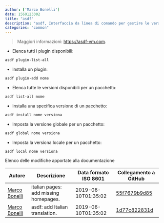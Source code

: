 ```yaml
---
author: ['Marco Bonelli']
date: 1560123302
title: "asdf"
description: "asdf, Interfaccia da linea di comando per gestire le versionai di diversi pacchetti."
categories: "common"
---
```

> Maggiori informazioni: <https://asdf-vm.com>.

- Elenca tutti i plugin disponibili:

```bash
asdf plugin-list-all
```

- Installa un plugin:

```bash
asdf plugin-add nome
```

- Elenca tutte le versioni disponibili per un pacchetto:

```bash
asdf list-all nome
```

- Installa una specifica versione di un pacchetto:

```bash
asdf install nome versiona
```

- Imposta la versione globale per un pacchetto:

```bash
asdf global nome versiona
```

- Imposta la versiona locale per un pacchetto:

```bash
asdf local nome versiona
```
Elenco delle modifiche apportate alla documentazione


Autore | Descrizione | Data formato ISO 8601 | Collegamento a GitHub
------|-----|-----|-----
[Marco Bonelli](mailto:marco@mebeim.net) | italian pages: add missing homepages. | 2019-06-10T01:35:02 | [55f7679b9d85](https://github.com/tldr-pages/tldr/commit/55f7679b9d85480f6c81738bd32c7901a1db36fe)
[Marco Bonelli](mailto:mb5.marcob@gmail.com) | asdf: add Italian translation. | 2019-06-10T01:35:02 | [1d77c822831d](https://github.com/tldr-pages/tldr/commit/1d77c822831d727eccdeb3d43617f8286d870d22)

